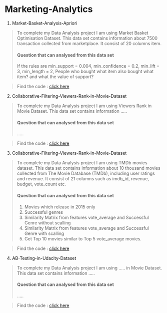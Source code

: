 # Marketing-Analytics

1. Market-Basket-Analysis-Apriori

>To complete my Data Analysis project I am using Market Basket Optimisation Dataset. 
>This data set contains information about 7500 transaction collected from marketplace. It consist of 20 columns item. 
>#### **Question that can analysed from this data set**
> If the rules are min_support = 0.004, min_confidence = 0.2, min_lift = 3, min_length = 2, People who bought what item also bought what item? and what the value of support?

>Find the code : [click here](https://github.com/dlathina/Market-Basket-Analysis-Apriori)


2. Collaborative-Filtering-Viewers-Rank-in-Movie-Dataset

>To complete my Data Analysis project I am using Viewers Rank in Movie Dataset. 
>This data set contains information ..... 
>#### **Question that can analysed from this data set**
> .....

>Find the code : [click here](https://github.com/dlathina/Collaborative-Filtering-Viewers-Rank-in-Movie-Dataset)

3. Collaborative-Filtering-Viewers-Rank-in-Movie-Dataset

>To complete my Data Analysis project I am using TMDb movies dataset. 
>This data set contains information about 10 thousand movies collected from The Movie Database (TMDb), including user ratings and revenue. It consist of 21 columns such as imdb_id, revenue, budget, vote_count etc.   
>#### **Question that can analysed from this data set**
> 1. Movies which release in 2015 only
> 2. Successful genres 
> 3. Similarity Matrix from features vote_average and Successful Genre without scalling
> 4. Similarity Matrix from features vote_average and Successful Genre with scalling
> 5. Get Top 10 movies similar to Top 5 vote_average movies. 

>Find the code : [click here](https://github.com/dlathina/Content-Based-Filtering-by-Similarity-Matrix)

4. AB-Testing-in-Udacity-Dataset


>To complete my Data Analysis project I am using ..... in Movie Dataset. 
>This data set contains information ..... 
>#### **Question that can analysed from this data set**
> .....

>Find the code : [click here](https://github.com/dlathina/AB-Testing-in-Udacity-Dataset)
